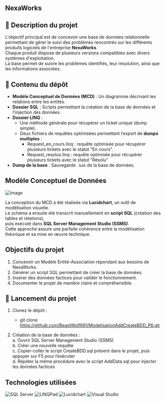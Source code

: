 ## NexaWorks 

## 📝 Description du projet  

L'objectif principal est de concevoir une base de données relationnelle permettant de gérer le suivi des problèmes rencontrés sur les différents produits logiciels de l'entreprise **NexaWorks**.  
Chaque produit dispose de plusieurs versions compatibles avec divers systèmes d'exploitation.  
La base permet de suivre les problèmes identifiés, leur résolution, ainsi que les informations associées.


## 📁 Contenu du dépôt  

- **Modèle Conceptuel de Données (MCD)** : Un diagramme décrivant les relations entre les entités.
- **Dossier SQL** : Scripts permettant la création de la base de données et l’injection des données.
- **Dossier LINQ** :
  - Une méthode générale pour récupérer un ticket unique (dump simple).
  - Deux fichiers de requêtes optimisées permettant l’export de **dumps multiples** :
    - Request_en_cours.linq : requête optimisée pour récupérer plusieurs tickets avec le statut "En cours".
    - Request_resolus.linq : requête optimisée pour récupérer plusieurs tickets avec le statut "Résolu"
- **Dump de la base** : Sauvegarde `.bak` de la base de données.


## Modèle Conceptuel de Données  

![image](https://github.com/user-attachments/assets/56d32528-e24e-4e39-ad2c-f5075bc920df)


La conception du MCD a été réalisée via **Lucidchart**, un outil de modélisation visuelle.  
Le schéma a ensuite été transcrit manuellement en **script SQL** (création des tables et relations),  
puis exécuté dans **SQL Server Management Studio (SSMS)**.  
Cette approche assure une parfaite cohérence entre la modélisation théorique et sa mise en œuvre technique.


## Objectifs du projet  

1. Concevoir un Modèle Entité-Association répondant aux besoins de NexaWorks.  
2. Générer un script SQL permettant de créer la base de données.  
3. Insérer des données factices pour valider le fonctionnement.  
4. Documenter le projet de manière claire et compréhensible.  


## 🚀 Lancement du projet  

1. Clonez le dépôt :
    - git clone https://github.com/BeastWolf691/ModelisationAddCreateBDD_P6.git

2. Création de la base de données :  
  a. Ouvrir SQL Server Management Studio (SSMS)  
  b. Créer une nouvelle requête  
  c. Copier-coller le script CreateBDD.sql présent dans le projet, puis appuyer sur F5 pour l’exécuter  
  d. Répéter la même procédure avec le script AddData.sql pour injecter les données factices  


## Technologies utilisées  

<p align="left"> 
  <img src="https://img.shields.io/badge/SQL%20Server-CC2927?style=for-the-badge&logo=microsoftsqlserver&logoColor=white" alt="SQL Server" /> 
  <img src="https://img.shields.io/badge/LINQPad-006400?style=for-the-badge&logo=data&logoColor=white" alt="LINQPad" /> 
  <img src="https://img.shields.io/badge/Lucidchart-FF8000?style=for-the-badge&logo=lucidchart&logoColor=white" alt="Lucidchart" /> 
  <img src="https://img.shields.io/badge/Visual%20Studio-5C2D91?style=for-the-badge&logo=visualstudio&logoColor=white" alt="Visual Studio"/> </p> 
  
